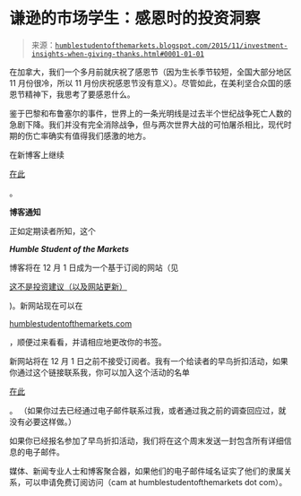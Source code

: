<!--yml

分类：未分类

日期：2024-05-18 03:12:51

-->

# 谦逊的市场学生：感恩时的投资洞察

> 来源：[`humblestudentofthemarkets.blogspot.com/2015/11/investment-insights-when-giving-thanks.html#0001-01-01`](https://humblestudentofthemarkets.blogspot.com/2015/11/investment-insights-when-giving-thanks.html#0001-01-01)

在加拿大，我们一个多月前就庆祝了感恩节（因为生长季节较短，全国大部分地区 11 月份很冷，所以 11 月份庆祝感恩节没有意义）。尽管如此，在美利坚合众国的感恩节精神下，我思考了要感恩什么。

鉴于巴黎和布鲁塞尔的事件，世界上的一条光明线是过去半个世纪战争死亡人数的急剧下降。我们并没有完全消除战争，但与两次世界大战的可怕屠杀相比，现代时期的伤亡率确实有值得我们感激的地方。

在新博客上继续

[在此](http://humblestudentofthemarkets.com/?p=694)

。

**博客通知**

正如定期读者所知，这个

***Humble Student of the Markets***

博客将在 12 月 1 日成为一个基于订阅的网站（见

[这不是投资建议（以及网站更新）](http://humblestudentofthemarkets.blogspot.com/2015/11/why-this-isnt-investment-advice-and.html)

)。新网站现在可以在

[humblestudentofthemarkets.com](http://humblestudentofthemarkets.com/)

，顺便过来看看，并请相应地更改你的书签。

新网站将在 12 月 1 日之前不接受订阅者。我有一个给读者的早鸟折扣活动，如果你通过这个链接联系我，你可以加入这个活动的名单

[在此](http://humblestudentofthemarkets.com/early-bird-discount-offer-mailing-list/)

。 （如果你过去已经通过电子邮件联系过我，或者通过我之前的调查回应过，就没有必要这样做。）

如果你已经报名参加了早鸟折扣活动，我们将在这个周末发送一封包含所有详细信息的电子邮件。

媒体、新闻专业人士和博客聚合器，如果他们的电子邮件域名证实了他们的隶属关系，可以申请免费订阅访问（cam at humblestudentofthemarkets dot com）。
